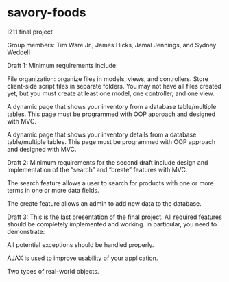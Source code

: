 # savory-foods
 I211 final project

Group members: Tim Ware Jr., James Hicks, Jamal Jennings, and Sydney Weddell

Draft 1:
Minimum requirements include:

File organization: organize files in models, views, and controllers. Store client-side script files in separate folders. You may not have all files created yet, but you must create at least one model, one controller, and one view.

A dynamic page that shows your inventory from a database table/multiple tables. This page must be programmed with OOP approach and designed with MVC.

A dynamic page that shows your inventory details from a database table/multiple tables. This page must be programmed with OOP approach and designed with MVC. 

Draft 2:
Minimum requirements for the second draft include design and implementation of the “search” and “create” features with MVC.

The search feature allows a user to search for products with one or more terms in one or more data fields.

The create feature allows an admin to add new data to the database.  

Draft 3:
This is the last presentation of the final project. All required features should be completely implemented and working. 
In particular, you need to demonstrate:

All potential exceptions should be handled properly.

AJAX is used to improve usability of your application.

Two types of real-world objects. 
